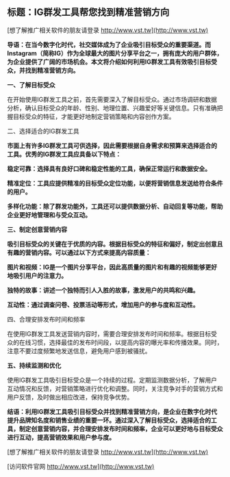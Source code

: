 ## **标题：IG群发工具帮您找到精准营销方向**

[想了解推广相关软件的朋友请登录 http://www.vst.tw](http://www.vst.tw)

**导语：在当今数字化时代，社交媒体成为了企业吸引目标受众的重要渠道。而Instagram（简称IG）作为全球最大的图片分享平台之一，拥有庞大的用户群体，为企业提供了广阔的市场机会。本文将介绍如何利用IG群发工具有效吸引目标受众，并找到精准营销方向。**

**一、了解目标受众**

在开始使用IG群发工具之前，首先需要深入了解目标受众。通过市场调研和数据分析，确认目标受众的年龄、性别、地理位置、兴趣爱好等关键信息。只有准确把握目标受众的特征，才能更好地制定营销策略和内容创作方案。

二、选择适合的IG群发工具

**市面上有许多IG群发工具可供选择，因此需要根据自身需求和预算来选择适合的工具。优秀的IG群发工具应具备以下特点：**

**稳定可靠：选择具有良好口碑和稳定性能的工具，确保正常运行和数据安全。**

**精准定位：工具应提供精准的目标受众定位功能，以便将营销信息发送给符合条件的用户。**

**多样化功能：除了群发功能外，工具还可以提供数据分析、自动回复等功能，帮助企业更好地管理和与受众互动。**

**三、制定创意营销内容**

**吸引目标受众的关键在于优质的内容。根据目标受众的特征和偏好，制定出创意且有趣的营销内容。可以通过以下方式来提高内容质量：**

**图片和视频：IG是一个图片分享平台，因此高质量的图片和有趣的视频能够更好地吸引用户的注意力。**

**独特的故事：讲述一个独特而引人入胜的故事，激发用户的共鸣和兴趣。**

**互动性：通过调查问卷、投票活动等形式，增加用户的参与度和互动性。**

四、合理安排发布时间和频率

在使用IG群发工具发送营销内容时，需要合理安排发布时间和频率。根据目标受众的在线习惯，选择最佳的发布时间段，以提高内容的曝光率和传播效果。同时，注意不要过度频繁地发送信息，避免用户感到被骚扰。

**五、持续监测和优化**

使用IG群发工具吸引目标受众是一个持续的过程。定期监测数据分析，了解用户互动情况和反馈，对营销策略进行优化和调整。同时，关注竞争对手的营销方式和用户反馈，及时做出相应改进，保持竞争优势。

**结语：利用IG群发工具吸引目标受众并找到精准营销方向，是企业在数字化时代提升品牌知名度和销售业绩的重要一环。通过深入了解目标受众，选择适合的工具，制定创意营销内容，并合理安排发布时间和频率，企业可以更好地与目标受众进行互动，提高营销效果和用户参与度。**

[想了解推广相关软件的朋友请登录 http://www.vst.tw](http://www.vst.tw)


[访问软件官网 http://www.vst.tw](http://www.vst.tw)

